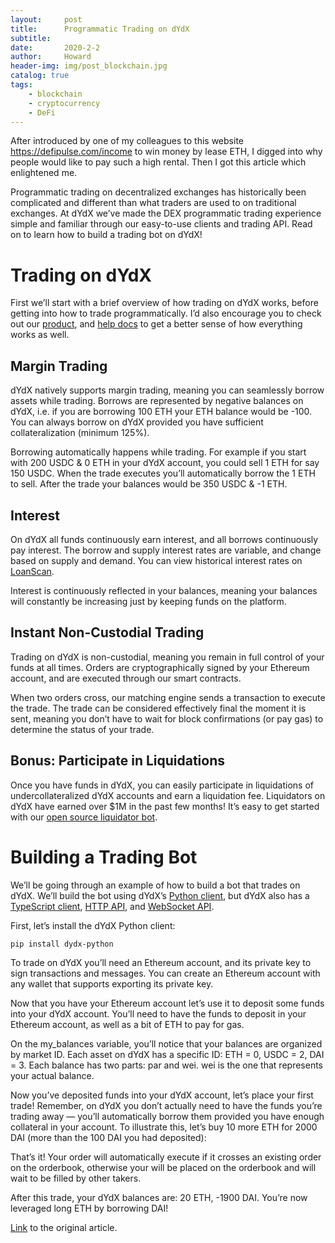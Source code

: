```yaml
---
layout:     post
title:      Programmatic Trading on dYdX
subtitle:   
date:       2020-2-2
author:     Howard
header-img: img/post_blockchain.jpg
catalog: true
tags:
    - blockchain
    - cryptocurrency
    - DeFi
---
```



After introduced by one of my colleagues to this website https://defipulse.com/income to win money by lease ETH, I digged into why people would like to pay such a high rental. Then I got this article which enlightened me. 



Programmatic trading on decentralized exchanges has historically been complicated and different than what traders are used to on traditional exchanges. At dYdX we’ve made the DEX programmatic trading experience simple and familiar through our easy-to-use clients and trading API. Read on to learn how to build a trading bot on dYdX!



# Trading on dYdX

First we’ll start with a brief overview of how trading on dYdX works, before getting into how to trade programmatically. I’d also encourage you to check out our [product](https://trade.dydx.exchange/), and [help docs](https://help.dydx.exchange/) to get a better sense of how everything works as well.

## Margin Trading

dYdX natively supports margin trading, meaning you can seamlessly borrow assets while trading. Borrows are represented by negative balances on dYdX, i.e. if you are borrowing 100 ETH your ETH balance would be -100. You can always borrow on dYdX provided you have sufficient collateralization (minimum 125%).

Borrowing automatically happens while trading. For example if you start with 200 USDC & 0 ETH in your dYdX account, you could sell 1 ETH for say 150 USDC. When the trade executes you’ll automatically borrow the 1 ETH to sell. After the trade your balances would be 350 USDC & -1 ETH.

## Interest

On dYdX all funds continuously earn interest, and all borrows continuously pay interest. The borrow and supply interest rates are variable, and change based on supply and demand. You can view historical interest rates on [LoanScan](https://loanscan.io/earn/historical).

Interest is continuously reflected in your balances, meaning your balances will constantly be increasing just by keeping funds on the platform.

## Instant Non-Custodial Trading

Trading on dYdX is non-custodial, meaning you remain in full control of your funds at all times. Orders are cryptographically signed by your Ethereum account, and are executed through our smart contracts.

When two orders cross, our matching engine sends a transaction to execute the trade. The trade can be considered effectively final the moment it is sent, meaning you don’t have to wait for block confirmations (or pay gas) to determine the status of your trade.

## Bonus: Participate in Liquidations

Once you have funds in dYdX, you can easily participate in liquidations of undercollateralized dYdX accounts and earn a liquidation fee. Liquidators on dYdX have earned over $1M in the past few months! It’s easy to get started with our [open source liquidator bot](https://github.com/dydxprotocol/liquidator).

# Building a Trading Bot

We’ll be going through an example of how to build a bot that trades on dYdX. We’ll build the bot using dYdX’s [Python client](https://docs.dydx.exchange/#/python), but dYdX also has a [TypeScript client](https://docs.dydx.exchange/#/typescript), [HTTP API](https://docs.dydx.exchange/#/api), and [WebSocket API](https://docs.dydx.exchange/#/websocket).

First, let’s install the dYdX Python client:

```
pip install dydx-python
```

To trade on dYdX you’ll need an Ethereum account, and its private key to sign transactions and messages. You can create an Ethereum account with any wallet that supports exporting its private key.

Now that you have your Ethereum account let’s use it to deposit some funds into your dYdX account. You’ll need to have the funds to deposit in your Ethereum account, as well as a bit of ETH to pay for gas.



On the my_balances variable, you’ll notice that your balances are organized by market ID. Each asset on dYdX has a specific ID: ETH = 0, USDC = 2, DAI = 3. Each balance has two parts: par and wei. wei is the one that represents your actual balance.

Now you’ve deposited funds into your dYdX account, let’s place your first trade! Remember, on dYdX you don’t actually need to have the funds you’re trading away — you’ll automatically borrow them provided you have enough collateral in your account. To illustrate this, let’s buy 10 more ETH for 2000 DAI (more than the 100 DAI you had deposited):


That’s it! Your order will automatically execute if it crosses an existing order on the orderbook, otherwise your will be placed on the orderbook and will wait to be filled by other takers.

After this trade, your dYdX balances are: 20 ETH, -1900 DAI. You’re now leveraged long ETH by borrowing DAI!



[Link](https://medium.com/dydxderivatives/programatic-trading-on-dydx-4c74b8e86d88) to the original article.